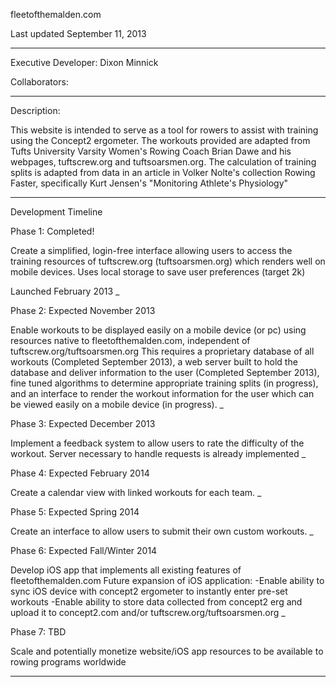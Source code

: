 fleetofthemalden.com

Last updated September 11, 2013
__________________________

Executive Developer:
Dixon Minnick

Collaborators:

___________________________

Description:

This website is intended to serve as a tool for rowers to assist with training using the
Concept2 ergometer. The workouts provided are adapted from Tufts University Varsity
Women's Rowing Coach Brian Dawe and his webpages, tuftscrew.org and tuftsoarsmen.org.
The calculation of training splits  is adapted from data in an article in Volker Nolte's 
collection Rowing Faster, specifically Kurt Jensen's "Monitoring Athlete's Physiology"

____________________________

Development Timeline


Phase 1: Completed!

Create a simplified, login-free interface allowing users to access the training resources of
tuftscrew.org (tuftsoarsmen.org) which renders well on mobile devices.
Uses local storage to save user preferences (target 2k)

Launched February 2013
_

Phase 2: Expected November 2013

Enable workouts to be displayed easily on a mobile device (or pc) using resources native to
fleetofthemalden.com, independent of tuftscrew.org/tuftsoarsmen.org
This requires a proprietary database of all workouts (Completed September 2013), a web
server built to hold the database and deliver information to the user (Completed September
2013), fine tuned algorithms to determine appropriate training splits (in progress), and
an interface to render the workout information for the user which can be viewed easily on
a mobile device (in progress).
_

Phase 3: Expected December 2013

Implement a feedback system to allow users to rate the difficulty of the workout.
Server necessary to handle requests is already implemented
_

Phase 4: Expected February 2014

Create a calendar view with linked workouts for each team.
_

Phase 5: Expected Spring 2014

Create an interface to allow users to submit their own custom workouts.
_

Phase 6: Expected Fall/Winter 2014

Develop iOS app that implements all existing features of fleetofthemalden.com
Future expansion of iOS application:
-Enable ability to sync iOS device with concept2 ergometer to instantly enter pre-set workouts
-Enable ability to store data collected from concept2 erg and upload it to 
	concept2.com and/or tuftscrew.org/tuftsoarsmen.org
_

Phase 7: TBD

Scale and potentially monetize website/iOS app resources to be available to rowing programs worldwide

_________________________________________


